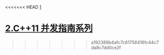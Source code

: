 <<<<<<< HEAD
[1](http://blog.csdn.net/qingdujun/article/details/74858071)

[2.C++11 并发指南系列](http://www.cnblogs.com/haippy/p/3284540.html)
=======
[](http://blog.csdn.net/qingdujun/article/details/74858071)

[](https://www.cnblogs.com/haippy/p/3235560.html)
>>>>>>> a192389b4afc7c61756416fc44c7da8c7dd0ce2f
